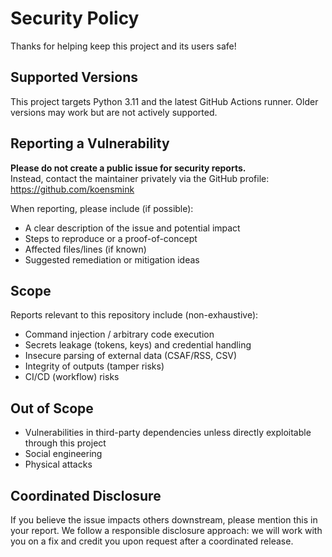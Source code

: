 # Security Policy

Thanks for helping keep this project and its users safe!

## Supported Versions
This project targets Python 3.11 and the latest GitHub Actions runner. Older versions may work but are not actively supported.

## Reporting a Vulnerability
**Please do not create a public issue for security reports.**  
Instead, contact the maintainer privately via the GitHub profile: https://github.com/koensmink

When reporting, please include (if possible):
- A clear description of the issue and potential impact
- Steps to reproduce or a proof-of-concept
- Affected files/lines (if known)
- Suggested remediation or mitigation ideas

## Scope
Reports relevant to this repository include (non-exhaustive):
- Command injection / arbitrary code execution
- Secrets leakage (tokens, keys) and credential handling
- Insecure parsing of external data (CSAF/RSS, CSV)
- Integrity of outputs (tamper risks)
- CI/CD (workflow) risks

## Out of Scope
- Vulnerabilities in third-party dependencies unless directly exploitable through this project
- Social engineering
- Physical attacks

## Coordinated Disclosure
If you believe the issue impacts others downstream, please mention this in your report. We follow a responsible disclosure approach: we will work with you on a fix and credit you upon request after a coordinated release.
